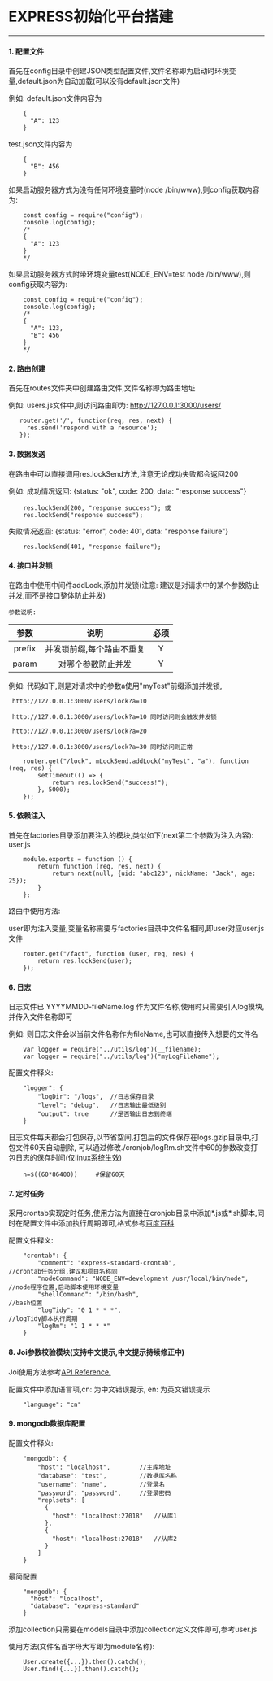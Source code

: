 # EXPRESS初始化平台搭建
----

#### 1. 配置文件

首先在config目录中创建JSON类型配置文件,文件名称即为启动时环境变量,default.json为自动加载(可以没有default.json文件)

例如: default.json文件内容为
```
    {
      "A": 123
    }
```
test.json文件内容为
```
    {
      "B": 456
    }
```
如果启动服务器方式为没有任何环境变量时(node /bin/www),则config获取内容为:
```
    const config = require("config");
    console.log(config);
    /*
    {
      "A": 123
    }
    */
```
如果启动服务器方式附带环境变量test(NODE_ENV=test node /bin/www),则config获取内容为:
```
    const config = require("config");
    console.log(config);
    /*
    {
      "A": 123,
      "B": 456
    }
    */
```

#### 2. 路由创建

首先在routes文件夹中创建路由文件,文件名称即为路由地址

例如: users.js文件中,则访问路由即为: http://127.0.0.1:3000/users/
```
   router.get('/', function(req, res, next) {
     res.send('respond with a resource');
   });
```
    
#### 3. 数据发送

在路由中可以直接调用res.lockSend方法,注意无论成功失败都会返回200

例如: 成功情况返回: {status: "ok", code: 200, data: "response success"}
```
    res.lockSend(200, "response success"); 或
    res.lockSend("response success");
```
失败情况返回: {status: "error", code: 401, data: "response failure"}
```
    res.lockSend(401, "response failure");
```

#### 4. 接口并发锁

在路由中使用中间件addLock,添加并发锁(注意: 建议是对请求中的某个参数防止并发,而不是接口整体防止并发)

`参数说明:`  

| 参数   |  说明      | 必须|
|:------: |:----------: | :----: |
| prefix | 并发锁前缀,每个路由不重复 | Y
| param  | 对哪个参数防止并发 | Y


例如: 代码如下,则是对请求中的参数a使用"myTest"前缀添加并发锁,

     http://127.0.0.1:3000/users/lock?a=10
     
     http://127.0.0.1:3000/users/lock?a=10 同时访问则会触发并发锁
     
     http://127.0.0.1:3000/users/lock?a=20
     
     http://127.0.0.1:3000/users/lock?a=30 同时访问则正常
```
    router.get("/lock", mLockSend.addLock("myTest", "a"), function (req, res) {
    	setTimeout(() => {
    		return res.lockSend("success!");
    	}, 5000);
    });
```

#### 5. 依赖注入

首先在factories目录添加要注入的模块,类似如下(next第二个参数为注入内容):
user.js
```
    module.exports = function () {
    	return function (req, res, next) {
    		return next(null, {uid: "abc123", nickName: "Jack", age: 25});
    	}
    };
```
路由中使用方法:

user即为注入变量,变量名称需要与factories目录中文件名相同,即user对应user.js文件
```
    router.get("/fact", function (user, req, res) {
    	return res.lockSend(user);
    });
```

#### 6. 日志

日志文件已 YYYYMMDD-fileName.log 作为文件名称,使用时只需要引入log模块,并传入文件名称即可

例如: 则日志文件会以当前文件名称作为fileName,也可以直接传入想要的文件名
```
    var logger = require("../utils/log")(__filename);
    var logger = require("../utils/log")("myLogFileName");
```
配置文件释义:
```
    "logger": {
        "logDir": "/logs",  //日志保存目录
        "level": "debug",   //日志输出最低级别
        "output": true      //是否输出日志到终端
    }
```
日志文件每天都会打包保存,以节省空间,打包后的文件保存在logs.gzip目录中,打包文件60天自动删除,
可以通过修改./cronjob/logRm.sh文件中60的参数改变打包日志的保存时间(仅linux系统生效)
```
    n=$((60*86400))     #保留60天
```

#### 7. 定时任务

采用crontab实现定时任务,使用方法为直接在cronjob目录中添加*.js或*.sh脚本,同时在配置文件中添加执行周期即可,格式参考[百度百科](http://baike.baidu.com/link?url=tMlX4HiIvNylI0xdYBqPOJgtOMNx0Fbrp56ZcfNrdbvNor_S_yxjxc_Ifsi3eBHDxfNJJ4waSQmlYjJ703sGM_)

配置文件释义:
```
    "crontab": {
        "comment": "express-standard-crontab",                          //crontab任务分组,建议和项目名称同
        "nodeCommand": "NODE_ENV=development /usr/local/bin/node",      //node程序位置,启动脚本使用环境变量
        "shellCommand": "/bin/bash",                                    //bash位置
        "logTidy": "0 1 * * *",                                         //logTidy脚本执行周期
        "logRm": "1 1 * * *"
    }
```

#### 8. Joi参数校验模块(支持中文提示,中文提示持续修正中)

Joi使用方法参考[API Reference.](https://github.com/hapijs/joi/blob/v10.5.0/API.md)

配置文件中添加语言项,cn: 为中文错误提示, en: 为英文错误提示
```
    "language": "cn"
```

#### 9. mongodb数据库配置

配置文件释义:
```
    "mongodb": {
        "host": "localhost",        //主库地址
        "database": "test",         //数据库名称
        "username": "name",         //登录名
        "password": "password",     //登录密码
        "replsets": [
          {
            "host": "localhost:27018"   //从库1
          },
          {
            "host": "localhost:27018"   //从库2
          }
        ]
    }
```
最简配置
```
    "mongodb": {
      "host": "localhost",
      "database": "express-standard"
    }    
```

添加collection只需要在models目录中添加collection定义文件即可,参考user.js

使用方法(文件名首字母大写即为module名称):
```
    User.create({...}).then().catch();
    User.find({...}).then().catch();
```


















